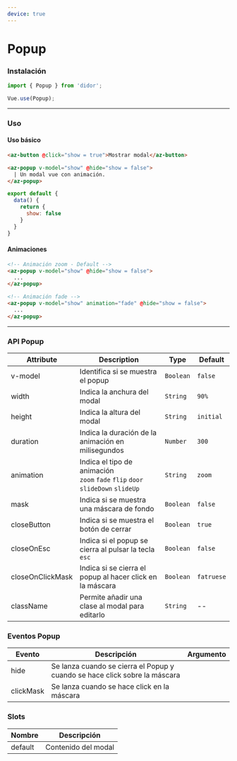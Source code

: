 ```yaml
---
device: true
---
```


# Popup

### Instalación

```javascript
import { Popup } from 'didor';

Vue.use(Popup);
```

---

### Uso

#### Uso básico

``` html
<az-button @click="show = true">Mostrar modal</az-button>

<az-popup v-model="show" @hide="show = false">
  | Un modal vue con animación.
</az-popup>
```

``` js
export default {
  data() {
    return {
      show: false
    }
  }
}
```

#### Animaciones

``` html
<!-- Animación zoom - Default -->
<az-popup v-model="show" @hide="show = false">
  ...
</az-popup>

<!-- Animación fade -->
<az-popup v-model="show" animation="fade" @hide="show = false">
  ...
</az-popup>
```


---

### API Popup

| Attribute   | Description                                | Type      | Default   |
| ----------- | ------------------------------------------ | --------- | --------- |
| v-model | Identifica si se muestra el popup | `Boolean` | `false` |
| width | Indica la anchura del modal | `String` | `90%` |
| height | Indica la altura del modal | `String` | `initial` |
| duration | Indica la duración de la animación en milisegundos | `Number` | `300` |
| animation | Indica el tipo de animación<br>`zoom` `fade` `flip` `door` `slideDown` `slideUp` | `String` | `zoom` |
| mask | Indica si se muestra una máscara de fondo | `Boolean` | `false` |
| closeButton | Indica si se muestra el botón de cerrar | `Boolean` | `true` |
| closeOnEsc | Indica si el popup se cierra al pulsar la tecla `esc` | `Boolean` | `false` |
| closeOnClickMask | Indica si se cierra el popup al hacer click en la máscara | `Boolean` | `fatruese` |
| className | Permite añadir una clase al modal para editarlo | `String` | -- |

### Eventos Popup

| Evento | Descripción                                             | Argumento |
| ------ | ------------------------------------------------------- | --------- |
| hide | Se lanza cuando se cierra el Popup y cuando se hace click sobre la máscara |          |
| clickMask | Se lanza cuando se hace click en la máscara |          |

### Slots

| Nombre | Descripción                                             |
| ------ | ------------------------------------------------------- |
| default | Contenido del modal |

